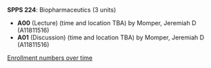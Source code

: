 **SPPS 224**: Biopharmaceutics (3 units)

- **A00** (Lecture) (time and location TBA) by Momper, Jeremiah D (A11811516)
- **A01** (Discussion) (time and location TBA) by Momper, Jeremiah D (A11811516)

[Enrollment numbers over time](./SPPS224.tsv)
